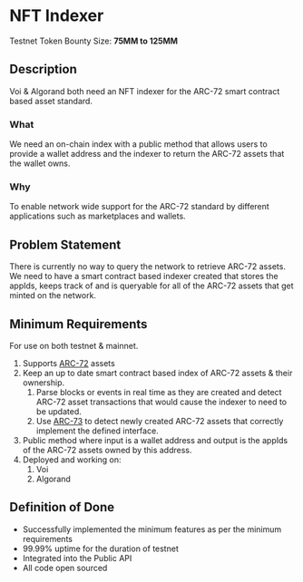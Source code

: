 # NFT Indexer

Testnet Token Bounty Size: **75MM to 125MM**

## Description

Voi & Algorand both need an NFT indexer for the ARC-72 smart contract based asset standard.

### What

We need an on-chain index with a public method that allows users to provide a wallet address and the indexer to return the ARC-72 assets that the wallet owns. 

### Why

To enable network wide support for the ARC-72 standard by different applications such as marketplaces and wallets.

## Problem Statement

There is currently no way to query the network to retrieve ARC-72 assets. We need to have a smart contract based indexer created that stores the appIds, keeps track of and is queryable for all of the ARC-72 assets that get minted on the network.

## Minimum Requirements

For use on both testnet & mainnet.

1. Supports [ARC-72](https://arc.algorand.foundation/ARCs/arc-0072) assets
2. Keep an up to date smart contract based index of ARC-72 assets & their ownership.
    1. Parse blocks or events in real time as they are created and detect ARC-72 asset transactions that would cause the indexer to need to be updated.
    2. Use [ARC-73](https://arc.algorand.foundation/ARCs/arc-0073) to detect newly created ARC-72 assets that correctly implement the defined interface.
3. Public method where input is a wallet address and output is the appIds of the ARC-72 assets owned by this address.
4. Deployed and working on:
    1. Voi
    2. Algorand 

## Definition of Done

- Successfully implemented the minimum features as per the minimum requirements
- 99.99% uptime for the duration of testnet
- Integrated into the Public API
- All code open sourced


